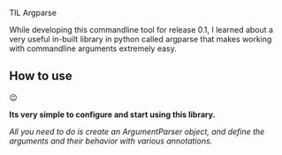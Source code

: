 TIL Argparse


While developing this commandline tool for release 0.1, I learned about a very useful in-built library in python called argparse that makes working with commandline arguments extremely easy.

## How to use
😉

**Its very simple to configure and start using this library.**

*All you need to do is create an ArgumentParser object, and define the arguments and their behavior with various annotations.*
